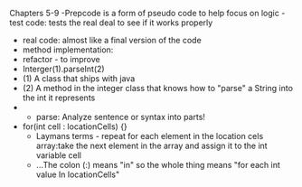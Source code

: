 Chapters 5-9
-Prepcode is a form of pseudo code to help focus on logic
-test code: tests the real deal to see if it works properly
- real code: almost like a final version of the code
- method implementation:
- refactor - to improve
- Interger(1).parseInt(2)
- (1) A class that ships with java
- (2) A method in the integer class that knows how to "parse" a String into the int it represents
- - parse: Analyze sentence or syntax into parts!
- for(int cell : locationCells) {}
  - Laymans terms - repeat for each element in the location cels array:take the next element in the array and assign it to the int variable cell
  - ...The colon (:) means "in" so the whole thing means "for each int value In locationCells" 

